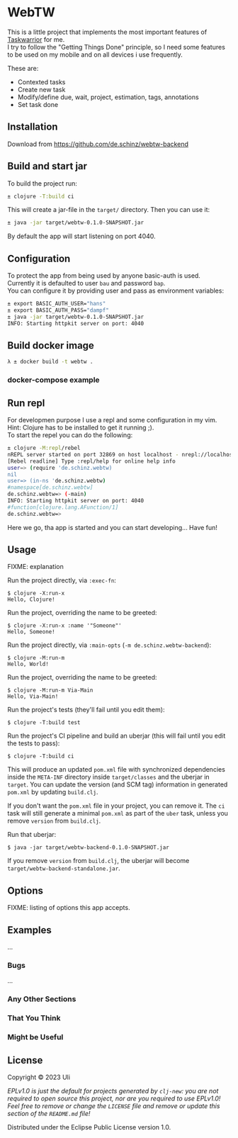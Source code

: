 # WebTW

This is a little project that implements the most important features of [Taskwarrior](https://taskwarrior.org/) for me.  
I try to follow the "Getting Things Done" principle, so I need some features to be used on my mobile and on all devices i use frequently.  

These are:  

* Contexted tasks
* Create new task
* Modify/define due, wait, project, estimation, tags, annotations
* Set task done

## Installation

Download from https://github.com/de.schinz/webtw-backend

## Build and start jar

To build the project run:  

```bash
± clojure -T:build ci
```

This will create a jar-file in the `target/` directory. Then you can use it:  

```bash
± java -jar target/webtw-0.1.0-SNAPSHOT.jar
```

By default the app will start listening on port 4040.

## Configuration

To protect the app from being used by anyone basic-auth is used.  
Currently it is defaulted to user `bau` and password `bap`.  
You can configure it by providing user and pass as environment variables:  

```bash
± export BASIC_AUTH_USER="hans"
± export BASIC_AUTH_PASS="dampf"
± java -jar target/webtw-0.1.0-SNAPSHOT.jar
INFO: Starting httpkit server on port: 4040
```

## Build docker image

```bash
λ ± docker build -t webtw .
```

### docker-compose example



## Run repl

For developmen purpose I use a repl and some configuration in my vim.  
Hint: Clojure has to be installed to get it running ;).  
To start the repel you can do the following:  

```bash
± clojure -M:repl/rebel
nREPL server started on port 32869 on host localhost - nrepl://localhost:32869
[Rebel readline] Type :repl/help for online help info
user=> (require 'de.schinz.webtw)
nil
user=> (in-ns 'de.schinz.webtw)
#namespace[de.schinz.webtw]
de.schinz.webtw=> (-main)
INFO: Starting httpkit server on port: 4040
#function[clojure.lang.AFunction/1]
de.schinz.webtw=>
```

Here we go, tha app is started and you can start developing... Have fun!

## Usage

FIXME: explanation

Run the project directly, via `:exec-fn`:

    $ clojure -X:run-x
    Hello, Clojure!

Run the project, overriding the name to be greeted:

    $ clojure -X:run-x :name '"Someone"'
    Hello, Someone!

Run the project directly, via `:main-opts` (`-m de.schinz.webtw-backend`):

    $ clojure -M:run-m
    Hello, World!

Run the project, overriding the name to be greeted:

    $ clojure -M:run-m Via-Main
    Hello, Via-Main!

Run the project's tests (they'll fail until you edit them):

    $ clojure -T:build test

Run the project's CI pipeline and build an uberjar (this will fail until you edit the tests to pass):

    $ clojure -T:build ci

This will produce an updated `pom.xml` file with synchronized dependencies inside the `META-INF`
directory inside `target/classes` and the uberjar in `target`. You can update the version (and SCM tag)
information in generated `pom.xml` by updating `build.clj`.

If you don't want the `pom.xml` file in your project, you can remove it. The `ci` task will
still generate a minimal `pom.xml` as part of the `uber` task, unless you remove `version`
from `build.clj`.

Run that uberjar:

    $ java -jar target/webtw-backend-0.1.0-SNAPSHOT.jar

If you remove `version` from `build.clj`, the uberjar will become `target/webtw-backend-standalone.jar`.

## Options

FIXME: listing of options this app accepts.

## Examples

...

### Bugs

...

### Any Other Sections
### That You Think
### Might be Useful

## License

Copyright © 2023 Uli

_EPLv1.0 is just the default for projects generated by `clj-new`: you are not_
_required to open source this project, nor are you required to use EPLv1.0!_
_Feel free to remove or change the `LICENSE` file and remove or update this_
_section of the `README.md` file!_

Distributed under the Eclipse Public License version 1.0.
